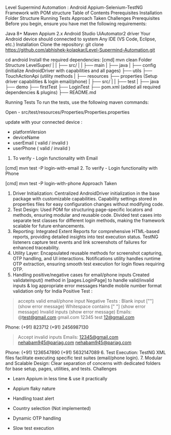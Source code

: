 Level Supermind Automation : Android
Appium-Selenium-TestNG Framework with POM structure
Table of Contents
Prerequisites
Installation
Folder Structure
Running Tests
Approach Taken
Challenges
Prerequisites
Before you begin, ensure you have met the following requirements:

Java 8+
Maven
Appium 2.x
Android Studio
UiAutomator2 driver
Your Android device should connected to system
Any IDE (VS Code, Eclipse, etc.)
Installation
Clone the repository:
  git clone https://github.com/abhishek-kolapkar/Level-Supermind-Automation.git

  cd android
Install the required dependencies:
  [cmd] mvn clean
Folder Structure
  LevelSuper/
  |
  |   ├── src/
  |   |   ├── main
          |   ├── java
              |   ├── config (initialize AndroidDriver with capabilities and all pages)
              ├── utils
                      ├── TouchActionApi      (utility methods
                      |
              ├── resources
                  ├── properties  (Setup driver capabilities & login email/phone)
 |   ├── src/
  |   |   ├── test
          |   ├── java     
                  ├── demo
                         ├── firstTest
                          ├── LoginTest
      ├── pom.xml (added all required dependencies & plugins)
      ├── README.md
   
Running Tests
To run the tests, use the following maven commands:

  Open - src/test/resources/Properties/Properties.properties

  update with your connected device : 
  - platformVersion 
  - deviceName
  - userEmail ( valid / invalid )
  - userPhone ( valid / invalid )
1. To verify - Login functionality with Email

  [cmd] mvn test -P login-with-email
2. To verify - Login functionality with Phone

  [cmd] mvn test -P login-with-phone
Approach Taken
1. Driver Initialization:
Centralized AndroidDriver initialization in the base package with customizable capabilities.
Capability settings stored in properties files for easy configuration changes without modifying code.
2. Test Design:
Used POM for structuring page-specific locators and methods, ensuring modular and reusable code.
Divided test cases into separate test classes for different login methods, making the framework scalable for future enhancements.
3. Reporting:
Integrated Extent Reports for comprehensive HTML-based reports, providing detailed insights into test execution status.
TestNG listeners capture test events and link screenshots of failures for enhanced traceability.
4. Utility Layer:
Encapsulated reusable methods for screenshot capturing, OTP handling, and UI interactions.
Notifications utility handles runtime OTP extraction, ensuring smooth test execution for login flows requiring OTP.
5. Handling positive/negative cases for email/phone inputs
Created validateInput() method in [pages.LoginPage] to handle valid/invalid inputs & log appropriate error messages
Handle mobile number format validation only for India
Positive Test : 
> accepts valid email/phone input
Negative Tests : 
> Blank input [""]  (show error message)
> Whitespace contains ["     "]  (show error message)
> Invalid inputs (show error message)
  Emails: @test@gmail.com
          gmail.com
          12345
          test 12@gmail.com

  Phone: (+91) 823712
         (+91) 2456987130

> Accept invalid inputs
  Emails: 12345@gmail.com
          nehabam945@pariag.com
          nehabam945@pariag.com

  Phone: (+91) 1236547890
         (+91) 5632147089
6. Test Execution:
TestNG XML files facilitate executing specific test suites (email/phone login).
7. Modular and Scalable Design:
Clear separation of concerns with dedicated folders for base setup, pages, utilities, and tests.
Challenges
- Learn Appium in less time & use it practically 

- Appium flaky nature

- Handling toast alert

- Country selection (Not implemented)

- Dynamic OTP handling

- Slow test execution
